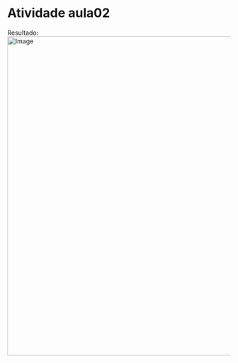 # Atividade aula02

Resultado:
<img width="1365" height="720" alt="Image" src="https://github.com/user-attachments/assets/dc567102-2e53-43d7-b402-cb0eec213eaa" />
